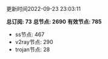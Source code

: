 更新时间2022-09-23 23:03:11

**总订阅: 73**
**总节点: 2690**
**有效节点: 785**
- ss节点: 467
- v2ray节点: 290
- trojan节点: 28
